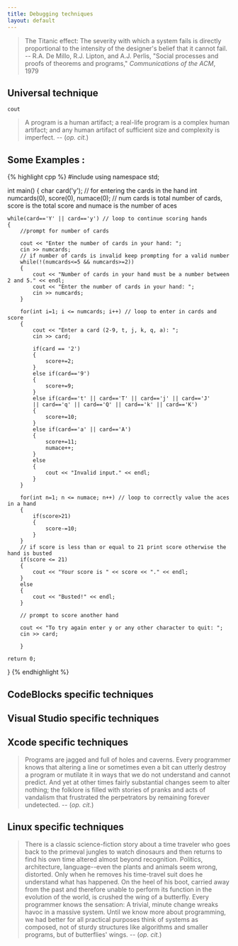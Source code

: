 ```yaml
---
title: Debugging techniques
layout: default
---
```


> The Titanic effect: The severity with which a system fails is
> directly proportional to the intensity of the designer's belief that
> it cannot fail. -- R.A. De Millo, R.J. Lipton, and A.J. Perlis,
> "Social processes and proofs of theorems and programs,"
> *Communications of the ACM*, 1979

## Universal technique

`cout`

> A program is a human artifact; a real-life program is a complex
> human artifact; and any human artifact of sufficient size and
> complexity is imperfect. -- (*op. cit.*)

## Some Examples :
{% highlight cpp %}
#include <iostream>
using namespace std;

int main()
{
    char card('y'); // for entering the cards in the hand
    int numcards(0), score(0), numace(0); // num cards is total number of cards, score is the total score and numace is the number of aces

    while(card=='Y' || card=='y') // loop to continue scoring hands
    {
        //prompt for number of cards

        cout << "Enter the number of cards in your hand: ";
        cin >> numcards;
        // if number of cards is invalid keep prompting for a valid number
        while(!(numcards<=5 && numcards>=2)) 
        {
            cout << "Number of cards in your hand must be a number between 2 and 5." << endl;
            cout << "Enter the number of cards in your hand: ";
            cin >> numcards;
        }

        for(int i=1; i <= numcards; i++) // loop to enter in cards and score
        {
            cout << "Enter a card (2-9, t, j, k, q, a): ";
            cin >> card;

            if(card == '2')
            {
                score+=2;
            }
            else if(card=='9')
            {
                score+=9;
            }
            else if(card=='t' || card=='T' || card=='j' || card=='J' 
            || card=='q' || card=='Q' || card=='k' || card=='K')
            {
                score+=10;
            }
            else if(card=='a' || card=='A')
            {
                score+=11;
                numace++;
            }
            else
            {
                cout << "Invalid input." << endl;
            }
        }

        for(int n=1; n <= numace; n++) // loop to correctly value the aces in a hand
        {
            if(score>21)
            {
                score-=10;
            }
        }
        // if score is less than or equal to 21 print score otherwise the hand is busted
        if(score <= 21) 
        {
            cout << "Your score is " << score << "." << endl;
        }
        else
        {
            cout << "Busted!" << endl;
        }

        // prompt to score another hand

        cout << "To try again enter y or any other character to quit: ";
        cin >> card;

        }

    return 0;
}
{% endhighlight %}

## CodeBlocks specific techniques

## Visual Studio specific techniques

## Xcode specific techniques

> Programs are jagged and full of holes and caverns. Every programmer
> knows that altering a line or sometimes even a bit can utterly
> destroy a program or mutilate it in ways that we do not understand
> and cannot predict. And yet at other times fairly substantial
> changes seem to alter nothing; the folklore is filled with stories
> of pranks and acts of vandalism that frustrated the perpetrators by
> remaining forever undetected. -- (*op. cit.*)


## Linux specific techniques

> There is a classic science-fiction story about a time traveler who
> goes back to the primeval jungles to watch dinosaurs and then
> returns to find his own time altered almost beyond
> recognition. Politics, architecture, language--even the plants and
> animals seem wrong, distorted. Only when he removes his time-travel
> suit does he understand what has happened. On the heel of his boot,
> carried away from the past and therefore unable to perform its
> function in the evolution of the world, is crushed the wing of a
> butterfly. Every programmer knows the sensation: A trivial, minute
> change wreaks havoc in a massive system. Until we know more about
> programming, we had better for all practical purposes think of
> systems as composed, not of sturdy structures like algorithms and
> smaller programs, but of butterflies' wings. -- (*op. cit.*)

